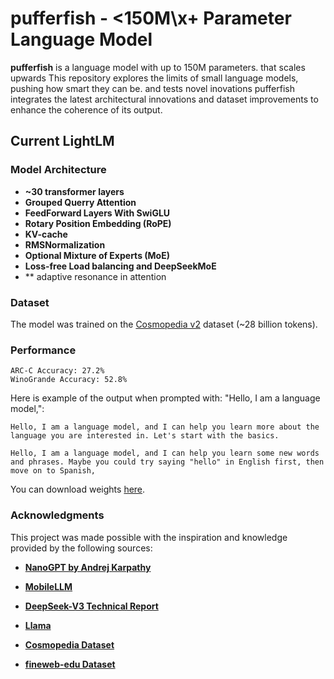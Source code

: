 # pufferfish - <150M\x+ Parameter Language Model

**pufferfish** is a language model with up to 150M parameters. that scales upwards
This repository explores the limits of small language models, pushing how smart they can be. and tests novel inovations pufferfish integrates the latest architectural innovations and dataset improvements to enhance the coherence of its output. 

## Current LightLM
### Model Architecture
- **~30 transformer layers**
- **Grouped Querry Attention**
- **FeedForward Layers With SwiGLU**
- **Rotary Position Embedding (RoPE)**
- **KV-cache**
- **RMSNormalization**
- **Optional Mixture of Experts (MoE)**
- **Loss-free Load balancing and DeepSeekMoE**
- ** adaptive resonance in attention 

### Dataset
The model was trained on the [Cosmopedia v2](https://huggingface.co/datasets/HuggingFaceTB/cosmopedia) dataset (~28 billion tokens). 

### Performance
```
ARC-C Accuracy: 27.2% 
WinoGrande Accuracy: 52.8%
```


Here is example of the output when prompted with: "Hello, I am a language model,":
```
Hello, I am a language model, and I can help you learn more about the language you are interested in. Let's start with the basics.

Hello, I am a language model, and I can help you learn some new words and phrases. Maybe you could try saying "hello" in English first, then move on to Spanish,
```

You can download weights [here](https://huggingface.co/Virg1n/LightLM).

### Acknowledgments

This project was made possible with the inspiration and knowledge provided by the following sources:

- **[NanoGPT by Andrej Karpathy](https://github.com/karpathy/nanoGPT)**  

- **[MobileLLM](https://arxiv.org/pdf/2402.14905)**

- **[DeepSeek-V3 Technical Report](https://arxiv.org/pdf/2412.19437)**  

- **[Llama](https://github.com/meta-llama/llama)**  

- **[Cosmopedia Dataset](https://huggingface.co/datasets/HuggingFaceTB/cosmopedia)**  

- **[fineweb-edu Dataset](https://huggingface.co/datasets/HuggingFaceFW/fineweb-edu)**  
